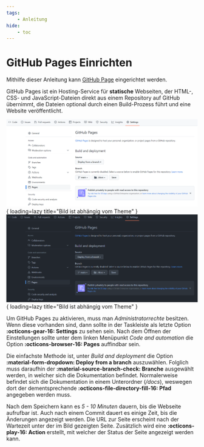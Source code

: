 ```yaml
---
tags:
    - Anleitung
hide:
    - toc
---
```


# GitHub Pages Einrichten

Mithilfe dieser Anleitung kann [GitHub Page](https://pages.github.com/) eingerichtet werden.

GitHub Pages ist ein Hosting-Service für **statische** Webseiten, der HTML-, CSS- und JavaScript-Dateien direkt aus einem Repository auf GitHub übernimmt, die Dateien optional durch einen Build-Prozess führt und eine Website veröffentlicht.

![GitHub Settings](GitHubSettingsLight.png#only-light){ loading=lazy title="Bild ist abhängig vom Theme" }
![GitHub Settings](GitHubSettingsDark.png#only-dark){ loading=lazy title="Bild ist abhängig vom Theme" }

Um GitHub Pages zu aktivieren, muss man _Administratorrechte_ besitzen. Wenn diese vorhanden sind, dann sollte in der Taskleiste als letzte Option **:octicons-gear-16: Settings** zu sehen sein. Nach dem Öffnen der Einstellungen sollte unter dem linken Menüpunkt _Code and automation_ die Option **:octicons-browser-16: Pages** auffindbar sein.

Die einfachste Methode ist, unter _Build and deployment_ die Option **:material-form-dropdown: Deploy from a branch** auszuwählen. Folglich muss daraufhin der **:material-source-branch-check: Branche** ausgewählt werden, in welcher sich die Dokumentation befindet. Normalerweise befindet sich die Dokumentation in einem Unterordner (_/docs_), weswegen dort der dementsprechende **:octicons-file-directory-fill-16: Pfad** angegeben werden muss.

Nach dem Speichern kann es _5 - 10 Minuten_ dauern, bis die Webseite aufrufbar ist. Auch nach einem Commit dauert es einige Zeit, bis die Änderungen angezeigt werden. Die URL zur Seite erscheint nach der Wartezeit unter der im Bild gezeigten Seite. Zusätzlich wird eine **:octicons-play-16: Action** erstellt, mit welcher der Status der Seite angezeigt werden kann.
